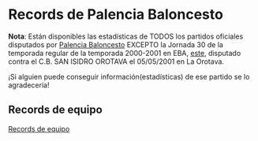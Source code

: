 # Records de Palencia Baloncesto

**Nota**: Están disponibles las estadísticas de TODOS los partidos oficiales disputados por [Palencia Baloncesto](https://zunderpalencia.com) EXCEPTO la Jornada 30 de la temporada regular de la temporada 2000-2001 en EBA, [este](https://baloncestoenvivo.feb.es/partido/35797), disputado contra el  C.B. SAN ISIDRO OROTAVA  el 05/05/2001 en La Orotava.

¡Si alguien puede conseguir información(estadísticas) de ese partido se lo agradecería!

## Records de equipo
[Records de equipo](records_equipo.md)



